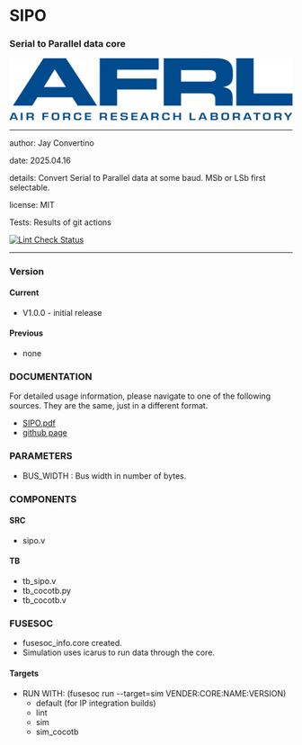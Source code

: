 # SIPO
### Serial to Parallel data core

![image](docs/manual/img/AFRL.png)

---

   author: Jay Convertino  
   
   date: 2025.04.16  
   
   details: Convert Serial to Parallel data at some baud. MSb or LSb first selectable.  
   
   license: MIT  

   Tests: Results of git actions  

   [![Lint Check Status](../../actions/workflows/lint_check.yml/badge.svg)](../../actions)

---

### Version
#### Current
  - V1.0.0 - initial release

#### Previous
  - none

### DOCUMENTATION
  For detailed usage information, please navigate to one of the following sources. They are the same, just in a different format.

  - [SIPO.pdf](docs/manual/SIPO.pdf)
  - [github page](https://johnathan-convertino-afrl.github.io/sipo/)

### PARAMETERS

* BUS_WIDTH     : Bus width in number of bytes.

### COMPONENTS
#### SRC

* sipo.v

#### TB

* tb_sipo.v
* tb_cocotb.py
* tb_cocotb.v
  
### FUSESOC

* fusesoc_info.core created.
* Simulation uses icarus to run data through the core.

#### Targets

* RUN WITH: (fusesoc run --target=sim VENDER:CORE:NAME:VERSION)
  - default (for IP integration builds)
  - lint
  - sim
  - sim_cocotb
